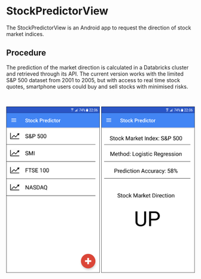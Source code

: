 # StockPredictorView

The StockPredictorView is an Android app to request the direction of stock market indices.

## Procedure
The prediction of the market direction is calculated in a Databricks cluster and retrieved through its API.
The current version works with the limited S&P 500 dataset from 2001 to 2005, but with access to real time stock quotes, smartphone users could buy and sell stocks with minimised
risks.

<br>
<p align="center">
  <img src="images/view1.png" width="250"/>
  <img src="images/view2.png" width="250"/>
</p>

